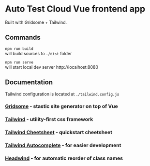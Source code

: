 # Auto Test Cloud Vue frontend app

Built with Gridsome + Tailwind.

## Commands

```npm run build``` \
will build sources to `./dist` folder


```npm run serve``` \
will start local dev server http://localhost:8080


## Documentation
Tailwind configuration is located at `./tailwind.config.js`

### [Gridsome](https://gridsome.org/) - stastic site generator on top of Vue
### [Tailwind](https://tailwindcss.com/) - utility-first css framework

### [Tailwind Cheetsheet](https://nerdcave.com/tailwind-cheat-sheet) - quickstart cheetsheet

### [Tailwind Autocomplete](https://marketplace.visualstudio.com/items?itemName=bradlc.vscode-tailwindcss) - for easier development
### [Headwind](https://marketplace.visualstudio.com/items?itemName=heybourn.headwind) - for automatic reorder of class names

